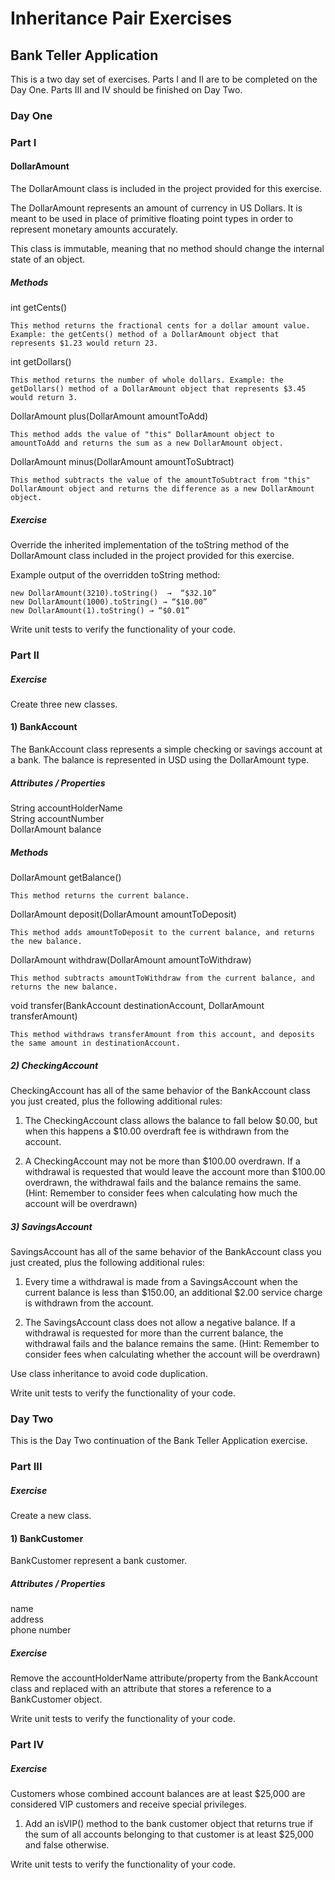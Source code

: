 # Inheritance Pair Exercises

## Bank Teller Application

This is a two day set of exercises. Parts I and II are to be completed on the Day One. Parts III and IV should be finished on Day Two.

### Day One

### Part I

#### DollarAmount

The DollarAmount class is included in the project provided for this exercise. 

The DollarAmount represents an amount of currency in US Dollars. It is meant to be used in place of primitive floating point types in order to represent monetary amounts accurately.

This class is immutable, meaning that no method should change the internal state of an object.

##### Methods

int getCents()

    This method returns the fractional cents for a dollar amount value. Example: the getCents() method of a DollarAmount object that represents $1.23 would return 23.
        
int getDollars()

    This method returns the number of whole dollars. Example: the getDollars() method of a DollarAmount object that represents $3.45 would return 3.
    
DollarAmount plus(DollarAmount amountToAdd)
    
    This method adds the value of "this" DollarAmount object to amountToAdd and returns the sum as a new DollarAmount object.
    
DollarAmount minus(DollarAmount amountToSubtract)

    This method subtracts the value of the amountToSubtract from "this" DollarAmount object and returns the difference as a new DollarAmount object.
    
##### Exercise
     
Override the inherited implementation of the toString method of the DollarAmount class included in the project provided for this exercise.

Example output of the overridden toString method:

```
new DollarAmount(3210).toString()  →  “$32.10”
new DollarAmount(1000).toString() → “$10.00”
new DollarAmount(1).toString() → “$0.01”
```

Write unit tests to verify the functionality of your code.

### Part II

##### Exercise

Create three new classes.

#### 1) BankAccount  

The BankAccount class represents a simple checking or savings account at a bank. The balance is represented in USD using the DollarAmount type.

##### Attributes / Properties

String accountHolderName <br/>
String accountNumber<br/>
DollarAmount balance<br/>

##### Methods
    
DollarAmount getBalance()

    This method returns the current balance.
    
DollarAmount deposit(DollarAmount amountToDeposit)

    This method adds amountToDeposit to the current balance, and returns the new balance.
    
DollarAmount withdraw(DollarAmount amountToWithdraw)

    This method subtracts amountToWithdraw from the current balance, and returns the new balance.

void transfer(BankAccount destinationAccount, DollarAmount transferAmount)

    This method withdraws transferAmount from this account, and deposits the same amount in destinationAccount.

##### 2) CheckingAccount
CheckingAccount has all of the same behavior of the BankAccount class you just created, plus the following additional rules:

1. The CheckingAccount class allows the balance to fall below $0.00, but when this happens a $10.00 overdraft fee is withdrawn from the account.  

2. A CheckingAccount may not be more than $100.00 overdrawn.  If a withdrawal is requested that would leave the account more than $100.00 overdrawn, the withdrawal fails and the balance remains the same. (Hint: Remember to consider fees when calculating how much the account will be overdrawn)

##### 3) SavingsAccount

SavingsAccount has all of the same behavior of the BankAccount class you just created, plus the following additional rules:

1. Every time a withdrawal is made from a SavingsAccount when the current balance is less than $150.00, an additional $2.00 service charge is withdrawn from the account.

2. The SavingsAccount class does not allow a negative balance.  If a withdrawal is requested for more than the current balance, the withdrawal fails and the balance remains the same.  (Hint: Remember to consider fees when calculating whether the account will be overdrawn)

Use class inheritance to avoid code duplication.

Write unit tests to verify the functionality of your code.

### Day Two

This is the Day Two continuation of the Bank Teller Application exercise.

### Part III

##### Exercise

Create a new class.

#### 1) BankCustomer  

BankCustomer represent a bank customer.

##### Attributes / Properties

name<br/>
address<br/>
phone number<br/>

##### Exercise

Remove the accountHolderName attribute/property from the BankAccount class and replaced with an attribute that stores a reference to a BankCustomer object.

Write unit tests to verify the functionality of your code.

### Part IV

##### Exercise

Customers whose combined account balances are at least $25,000 are considered VIP customers and receive special privileges.  

1. Add an isVIP() method to the bank customer object that returns true if the sum of all accounts belonging to that customer is at least $25,000 and false otherwise.

Write unit tests to verify the functionality of your code.
